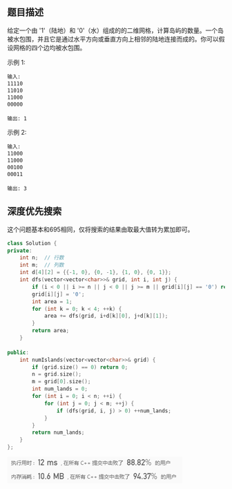 ## 题目描述

给定一个由 '1'（陆地）和 '0'（水）组成的的二维网格，计算岛屿的数量。一个岛被水包围，并且它是通过水平方向或垂直方向上相邻的陆地连接而成的。你可以假设网格的四个边均被水包围。

示例 1:

```
输入:
11110
11010
11000
00000

输出: 1
```

示例 2:

```
输入:
11000
11000
00100
00011

输出: 3
```



## 深度优先搜索

这个问题基本和695相同，仅将搜索的结果由取最大值转为累加即可。

```C++
class Solution {
private:
    int n;  // 行数
    int m;  // 列数
    int d[4][2] = {{-1, 0}, {0, -1}, {1, 0}, {0, 1}};
    int dfs(vector<vector<char>>& grid, int i, int j) {
        if (i < 0 || i >= n || j < 0 || j >= m || grid[i][j] == '0') return 0;
        grid[i][j] = '0';
        int area = 1;
        for (int k = 0; k < 4; ++k) {
            area += dfs(grid, i+d[k][0], j+d[k][1]);
        }
        return area;
    }

public:
    int numIslands(vector<vector<char>>& grid) {
        if (grid.size() == 0) return 0;
        n = grid.size();
        m = grid[0].size();
        int num_lands = 0;
        for (int i = 0; i < n; ++i) {
            for (int j = 0; j < m; ++j) {
                if (dfs(grid, i, j) > 0) ++num_lands;
            }
        }
        return num_lands;
    }
};
```

![image-20200107221834351](../../../../assets/image-20200107221834351.png)

